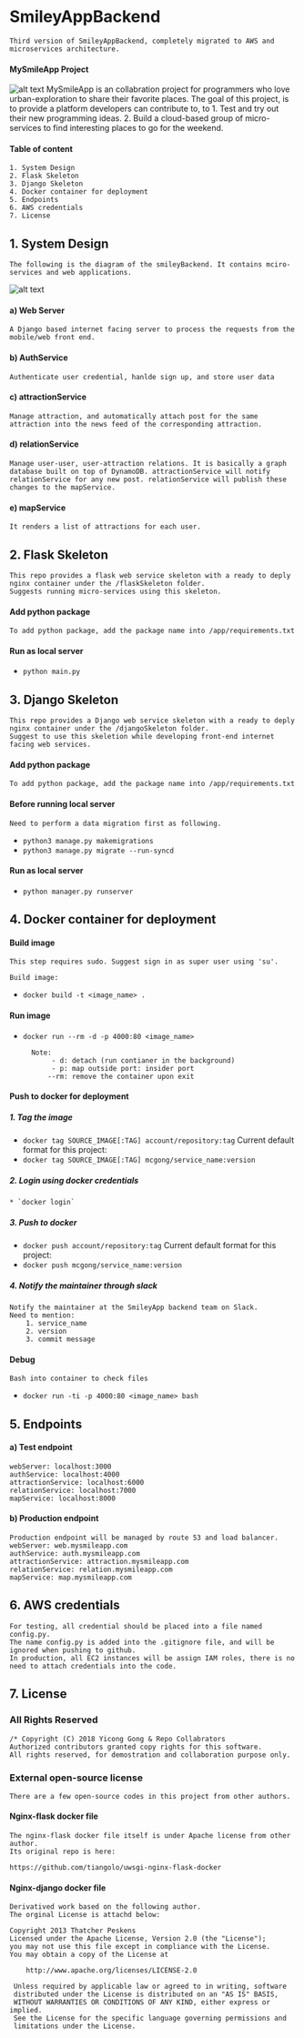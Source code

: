 # SmileyAppBackend
	Third version of SmileyAppBackend, completely migrated to AWS and microservices architecture.
#### MySmileApp Project
![alt text](https://s3-us-west-1.amazonaws.com/smileyfilehostpublic/design_3.png)
	MySmileApp is an collabration project for programmers who love urban-exploration to share their favorite places.
	The goal of this project, is to provide a platform developers can contribute to, to
	1. Test and try out their new programming ideas.
	2. Build a cloud-based group of micro-services to find interesting places to go for the weekend.
	
#### Table of content
	1. System Design
	2. Flask Skeleton
	3. Django Skeleton
	4. Docker container for deployment
	5. Endpoints
	6. AWS credentials
	7. License

## 1. System Design
	The following is the diagram of the smileyBackend. It contains mciro-services and web applications.
![alt text](https://s3-us-west-1.amazonaws.com/smileyfilehostpublic/design_3.png)
#### a) Web Server
	A Django based internet facing server to process the requests from the mobile/web front end.
#### b) AuthService
	Authenticate user credential, hanlde sign up, and store user data
#### c) attractionService
	Manage attraction, and automatically attach post for the same attraction into the news feed of the corresponding attraction.
#### d) relationService
	Manage user-user, user-attraction relations. It is basically a graph database built on top of DynamoDB. attractionService will notify relationService for any new post. relationService will publish these changes to the mapService.
#### e) mapService
	It renders a list of attractions for each user.

## 2. Flask Skeleton
	This repo provides a flask web service skeleton with a ready to deply nginx container under the /flaskSkeleton folder.
	Suggests running micro-services using this skeleton.

#### Add python package

	To add python package, add the package name into /app/requirements.txt

#### Run as local server
* `python main.py`


## 3. Django Skeleton
	This repo provides a Django web service skeleton with a ready to deply nginx container under the /djangoSkeleton folder.
	Suggest to use this skeletion while developing front-end internet facing web services.

#### Add python package

	To add python package, add the package name into /app/requirements.txt

#### Before running local server

	Need to perform a data migration first as following.
 
* `python3 manage.py makemigrations`
* `python3 manage.py migrate --run-syncd`

#### Run as local server
* `python manager.py runserver`

## 4. Docker container for deployment

#### Build image

	This step requires sudo. Suggest sign in as super user using 'su'.

	Build image:
	
* `docker build -t <image_name> .`

#### Run image

* `docker run --rm -d -p 4000:80 <image_name>`

		Note:
			 - d: detach (run contianer in the background)
			 - p: map outside port: insider port
			--rm: remove the container upon exit

#### Push to docker for deployment

##### 1. Tag the image

* `docker tag SOURCE_IMAGE[:TAG] account/repository:tag`
	Current default format for this project: 
* `docker tag SOURCE_IMAGE[:TAG] mcgong/service_name:version`

##### 2. Login using docker credentials
	* `docker login`

##### 3. Push to docker
* `docker push account/repository:tag`
	Current default format for this project: 
* `docker push mcgong/service_name:version`

##### 4. Notify the maintainer through slack
	Notify the maintainer at the SmileyApp backend team on Slack.
	Need to mention: 
		1. service_name
		2. version
		3. commit message

#### Debug

	Bash into container to check files
* `docker run -ti -p 4000:80 <image_name> bash`

## 5. Endpoints

#### a) Test endpoint
	webServer: localhost:3000
	authService: localhost:4000
	attractionService: localhost:6000
	relationService: localhost:7000
	mapService: localhost:8000

#### b) Production endpoint
	Production endpoint will be managed by route 53 and load balancer.
	webServer: web.mysmileapp.com
	authService: auth.mysmileapp.com
	attractionService: attraction.mysmileapp.com
	relationService: relation.mysmileapp.com
	mapService: map.mysmileapp.com

## 6. AWS credentials
	For testing, all credential should be placed into a file named config.py.
	The name config.py is added into the .gitignore file, and will be ignored when pushing to github.
	In production, all EC2 instances will be assign IAM roles, there is no need to attach credentials into the code.

## 7. License

### All Rights Reserved
	/* Copyright (C) 2018 Yicong Gong & Repo Collabrators
	Authorized contributors granted copy rights for this software.
	All rights reserved, for demostration and collaboration purpose only.

### External open-source license
	There are a few open-source codes in this project from other authors.

#### Nginx-flask docker file
	The nginx-flask docker file itself is under Apache license from other author.
	Its original repo is here:

	https://github.com/tiangolo/uwsgi-nginx-flask-docker

#### Nginx-django docker file

	Derivatived work based on the following author. 
	The orginal License is attachd below:

	Copyright 2013 Thatcher Peskens
	Licensed under the Apache License, Version 2.0 (the "License");
	you may not use this file except in compliance with the License.
	You may obtain a copy of the License at

    	http://www.apache.org/licenses/LICENSE-2.0

	 Unless required by applicable law or agreed to in writing, software
	 distributed under the License is distributed on an "AS IS" BASIS,
	 WITHOUT WARRANTIES OR CONDITIONS OF ANY KIND, either express or implied.
	 See the License for the specific language governing permissions and
	 limitations under the License.

